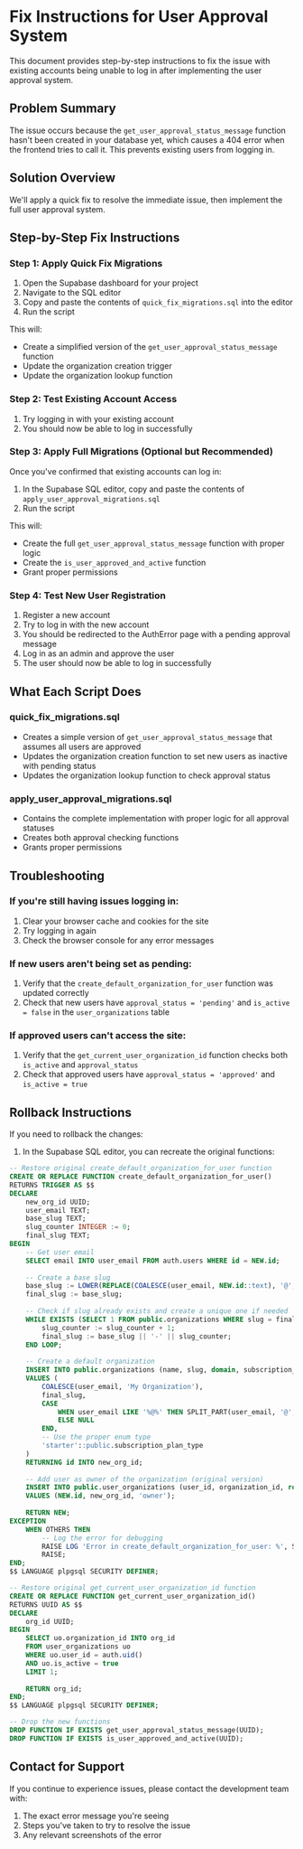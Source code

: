 # Fix Instructions for User Approval System

This document provides step-by-step instructions to fix the issue with existing accounts being unable to log in after implementing the user approval system.

## Problem Summary

The issue occurs because the `get_user_approval_status_message` function hasn't been created in your database yet, which causes a 404 error when the frontend tries to call it. This prevents existing users from logging in.

## Solution Overview

We'll apply a quick fix to resolve the immediate issue, then implement the full user approval system.

## Step-by-Step Fix Instructions

### Step 1: Apply Quick Fix Migrations

1. Open the Supabase dashboard for your project
2. Navigate to the SQL editor
3. Copy and paste the contents of `quick_fix_migrations.sql` into the editor
4. Run the script

This will:
- Create a simplified version of the `get_user_approval_status_message` function
- Update the organization creation trigger
- Update the organization lookup function

### Step 2: Test Existing Account Access

1. Try logging in with your existing account
2. You should now be able to log in successfully

### Step 3: Apply Full Migrations (Optional but Recommended)

Once you've confirmed that existing accounts can log in:

1. In the Supabase SQL editor, copy and paste the contents of `apply_user_approval_migrations.sql`
2. Run the script

This will:
- Create the full `get_user_approval_status_message` function with proper logic
- Create the `is_user_approved_and_active` function
- Grant proper permissions

### Step 4: Test New User Registration

1. Register a new account
2. Try to log in with the new account
3. You should be redirected to the AuthError page with a pending approval message
4. Log in as an admin and approve the user
5. The user should now be able to log in successfully

## What Each Script Does

### quick_fix_migrations.sql
- Creates a simple version of `get_user_approval_status_message` that assumes all users are approved
- Updates the organization creation function to set new users as inactive with pending status
- Updates the organization lookup function to check approval status

### apply_user_approval_migrations.sql
- Contains the complete implementation with proper logic for all approval statuses
- Creates both approval checking functions
- Grants proper permissions

## Troubleshooting

### If you're still having issues logging in:

1. Clear your browser cache and cookies for the site
2. Try logging in again
3. Check the browser console for any error messages

### If new users aren't being set as pending:

1. Verify that the `create_default_organization_for_user` function was updated correctly
2. Check that new users have `approval_status = 'pending'` and `is_active = false` in the `user_organizations` table

### If approved users can't access the site:

1. Verify that the `get_current_user_organization_id` function checks both `is_active` and `approval_status`
2. Check that approved users have `approval_status = 'approved'` and `is_active = true`

## Rollback Instructions

If you need to rollback the changes:

1. In the Supabase SQL editor, you can recreate the original functions:

```sql
-- Restore original create_default_organization_for_user function
CREATE OR REPLACE FUNCTION create_default_organization_for_user()
RETURNS TRIGGER AS $$
DECLARE
    new_org_id UUID;
    user_email TEXT;
    base_slug TEXT;
    slug_counter INTEGER := 0;
    final_slug TEXT;
BEGIN
    -- Get user email
    SELECT email INTO user_email FROM auth.users WHERE id = NEW.id;
    
    -- Create a base slug
    base_slug := LOWER(REPLACE(COALESCE(user_email, NEW.id::text), '@', '-'));
    final_slug := base_slug;
    
    -- Check if slug already exists and create a unique one if needed
    WHILE EXISTS (SELECT 1 FROM public.organizations WHERE slug = final_slug) LOOP
        slug_counter := slug_counter + 1;
        final_slug := base_slug || '-' || slug_counter;
    END LOOP;
    
    -- Create a default organization
    INSERT INTO public.organizations (name, slug, domain, subscription_plan)
    VALUES (
        COALESCE(user_email, 'My Organization'),
        final_slug,
        CASE 
            WHEN user_email LIKE '%@%' THEN SPLIT_PART(user_email, '@', 2)
            ELSE NULL
        END,
        -- Use the proper enum type
        'starter'::public.subscription_plan_type
    )
    RETURNING id INTO new_org_id;
    
    -- Add user as owner of the organization (original version)
    INSERT INTO public.user_organizations (user_id, organization_id, role)
    VALUES (NEW.id, new_org_id, 'owner');
    
    RETURN NEW;
EXCEPTION
    WHEN OTHERS THEN
        -- Log the error for debugging
        RAISE LOG 'Error in create_default_organization_for_user: %', SQLERRM;
        RAISE;
END;
$$ LANGUAGE plpgsql SECURITY DEFINER;

-- Restore original get_current_user_organization_id function
CREATE OR REPLACE FUNCTION get_current_user_organization_id()
RETURNS UUID AS $$
DECLARE
    org_id UUID;
BEGIN
    SELECT uo.organization_id INTO org_id
    FROM user_organizations uo
    WHERE uo.user_id = auth.uid()
    AND uo.is_active = true
    LIMIT 1;
    
    RETURN org_id;
END;
$$ LANGUAGE plpgsql SECURITY DEFINER;

-- Drop the new functions
DROP FUNCTION IF EXISTS get_user_approval_status_message(UUID);
DROP FUNCTION IF EXISTS is_user_approved_and_active(UUID);
```

## Contact for Support

If you continue to experience issues, please contact the development team with:
1. The exact error message you're seeing
2. Steps you've taken to try to resolve the issue
3. Any relevant screenshots of the error